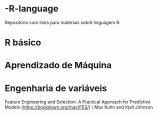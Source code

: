 # -R-language
Repositório com links para materiais sobre linguagem R.

# R básico

# Aprendizado de Máquina

# Engenharia de variáveis
Feature Engineering and Selection: A Practical Approach for Predictive Models (https://bookdown.org/max/FES/) \\
Max Kuhn and Kjell Johnson
